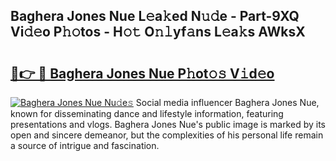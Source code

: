 ## Baghera Jones Nue L𝚎a𝚔ed N𝚞𝚍e - Part-9XQ Vi𝚍𝚎o P𝚑𝚘tos - H𝚘𝚝 O𝚗𝚕yf𝚊ns L𝚎a𝚔s AWksX

# <h2><a href="http://kf8h45h.oniu.top/?m=Baghera+Jones+Nue">🔗👉 🔴 Baghera Jones Nue P𝚑ot𝚘𝚜 V𝚒d𝚎o</a></h2>

[![Baghera Jones Nue Nu𝚍e𝚜](https://i.imgur.com/0qMVB7G.gif)](http://kf8h45h.oniu.top/?m=Baghera+Jones+Nue)
Social media influencer Baghera Jones Nue, known for disseminating dance and lifestyle information, featuring presentations and vlogs. Baghera Jones Nue's public image is marked by its open and sincere demeanor, but the complexities of his personal life remain a source of intrigue and fascination.  
